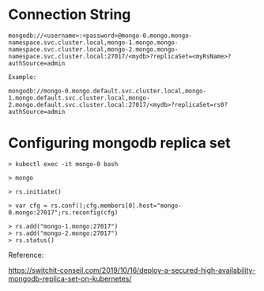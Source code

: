 # Connection String

```
mongodb://<username>:<password>@mongo-0.mongo.mongo-namespace.svc.cluster.local,mongo-1.mongo.mongo-namespace.svc.cluster.local,mongo-2.mongo.mongo-namespace.svc.cluster.local:27017/<mydb>?replicaSet=<myRsName>?authSource=admin

Example:

mongodb://mongo-0.mongo.default.svc.cluster.local,mongo-1.mongo.default.svc.cluster.local,mongo-2.mongo.default.svc.cluster.local:27017/<mydb>?replicaSet=rs0?authSource=admin
```

# Configuring mongodb replica set

```
> kubectl exec -it mongo-0 bash

> mongo

> rs.initiate()

> var cfg = rs.conf();cfg.members[0].host="mongo-0.mongo:27017";rs.reconfig(cfg)

> rs.add("mongo-1.mongo:27017")
> rs.add("mongo-2.mongo:27017")
> rs.status()
```

Reference:

https://switchit-conseil.com/2019/10/16/deploy-a-secured-high-availability-mongodb-replica-set-on-kubernetes/